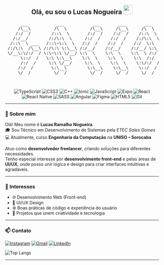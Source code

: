 <h2 align="center">Olá, eu sou o Lucas Nogueira <img src="https://media.giphy.com/media/hvRJCLFzcasrR4ia7z/giphy.gif" width="30"/></h2>

<pre align="center">
      ___           ___           ___       ___       ___     
     /\__\         /\  \         /\__\     /\__\     /\  \    
    /:/  /        /::\  \       /:/  /    /:/  /    /::\  \   
   /:/__/        /:/\:\  \     /:/  /    /:/  /    /:/\:\  \  
  /::\  \ ___   /::\~\:\  \   /:/  /    /:/  /    /:/  \:\  \ 
 /:/\:\  /\__\ /:/\:\ \:\__\ /:/__/    /:/__/    /:/__/ \:\__\
 \/__\:\/:/  / \:\~\:\ \/__/ \:\  \    \:\  \    \:\  \ /:/  /
      \::/  /   \:\ \:\__\    \:\  \    \:\  \    \:\  /:/  / 
      /:/  /     \:\ \/__/     \:\  \    \:\  \    \:\/:/  /  
     /:/  /       \:\__\        \:\__\    \:\__\    \::/  /   
     \/__/         \/__/         \/__/     \/__/     \/__/    
</pre>
</br>
<div align="center">
  
  ![TypeScript](https://img.shields.io/badge/typescript-%23007ACC.svg?style=for-the-badge&logo=typescript&logoColor=white)
  ![CSS3](https://img.shields.io/badge/css3-%231572B6.svg?style=for-the-badge&logo=css3&logoColor=white)
  ![C++](https://img.shields.io/badge/c++-%2300599C.svg?style=for-the-badge&logo=c%2B%2B&logoColor=white)
  ![Ionic](https://img.shields.io/badge/Ionic-%233880FF.svg?style=for-the-badge&logo=Ionic&logoColor=white)
  ![JavaScript](https://img.shields.io/badge/javascript-%23323330.svg?style=for-the-badge&logo=javascript&logoColor=%23F7DF1E)
  ![Expo](https://img.shields.io/badge/expo-1C1E24?style=for-the-badge&logo=expo&logoColor=#D04A37)
  ![React](https://img.shields.io/badge/react-%2320232a.svg?style=for-the-badge&logo=react&logoColor=%2361DAFB)
  ![React Native](https://img.shields.io/badge/react_native-%2320232a.svg?style=for-the-badge&logo=react&logoColor=%2361DAFB)
  ![SASS](https://img.shields.io/badge/SASS-hotpink.svg?style=for-the-badge&logo=SASS&logoColor=white)
  ![Angular](https://img.shields.io/badge/angular-%23DD0031.svg?style=for-the-badge&logo=angular&logoColor=white)
  ![Figma](https://img.shields.io/badge/figma-%23F24E1E.svg?style=for-the-badge&logo=figma&logoColor=white)
  ![HTML5](https://img.shields.io/badge/html5-%23E34F26.svg?style=for-the-badge&logo=html5&logoColor=white)
  ![Git](https://img.shields.io/badge/git-%23F05033.svg?style=for-the-badge&logo=git&logoColor=white)
  
</div>

---

### 👋 Sobre mim

Olá! Meu nome é **Lucas Ramalho Nogueira**.  
🎓 Sou Técnico em Desenvolvimento de Sistemas pela *ETEC Sales Gomes*  
💻 Atualmente, curso **Engenharia da Computação** na **UNISO – Sorocaba**

Atuo como **desenvolvedor freelancer**, criando soluções para diferentes necessidades.  
Tenho especial interesse por **desenvolvimento front-end** e pelas áreas de **UI/UX**, onde posso unir lógica e design para criar interfaces intuitivas e agradáveis.  

---

### 🎯 Interesses

- 🌐 Desenvolvimento Web (Front-end)
- 🎨 UI/UX Design
- ⚙️ Boas práticas de código e experiência do usuário
- 🚀 Projetos que unem criatividade e tecnologia

---

### 📫 Contato
  <a href="https://instagram.com/lucas_r_nogueira" target="_blank">![Instagram](https://img.shields.io/badge/Instagram-%23E4405F.svg?style=for-the-badge&logo=Instagram&logoColor=white)</a>
  <a href= "mailto:contato@ramalhol148@gmail.com">![Gmail](https://img.shields.io/badge/Gmail-D14836?style=for-the-badge&logo=gmail&logoColor=white)</a>
  <a href="https://ww.linkedin.com/in/lucas-nogueira-435a8b247">![LinkedIn](https://img.shields.io/badge/linkedin-%230077B5.svg?style=for-the-badge&logo=linkedin&logoColor=white)</a> 

  ![Top Langs](https://github-readme-stats.vercel.app/api/top-langs/?username=Lucas-r-Nogueira&hide_progress=true&theme=github_dark)

---


          


          
          
          
          

          
          




          

